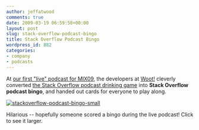 ```yaml
---
author: jeffatwood
comments: true
date: 2009-03-19 06:59:58+00:00
layout: post
slug: stack-overflow-podcast-bingo
title: Stack Overflow Podcast Bingo
wordpress_id: 882
categories:
- company
- podcasts
---
```



At [our first "live" podcast for MIX09](http://blog.stackoverflow.com/2009/03/jeff-and-joel-at-mix-09-live-podcast/), the developers at [Woot!](http://www.woot.com/) cleverly converted [the Stack Overflow podcast drinking game](http://stackoverflow.com/questions/309517/when-to-drink-when-listening-to-stack-overflow) into **Stack Overflow podcast bingo**, and handed out cards for everyone to play along.



[![stackoverflow-podcast-bingo-small](http://blog.stackoverflow.com/wp-content/uploads/stackoverflow-podcast-bingo-small.png)](http://blog.stackoverflow.com/wp-content/uploads/stackoverflow-podcast-bingo-large.png)



Hilarious -- hopefully someone scored a bingo during the live podcast! Click to see it larger.

